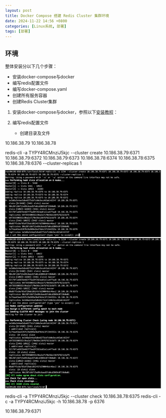 ```yaml
---
layout: post
title: Docker Compose 搭建 Redis Cluster 集群环境
date: 2024-11-22 14:56 +0800
categories: [Linux系统, 部署]
tags: [部署]
---
```


## 环境
整体安装分以下几个步骤：

* 安装docker-compose与docker
* 编写redis配置文件
* 编写docker-compose.yaml
* 创建所有服务容器
* 创建Redis Cluster集群

1. 安装docker-compose与docker，参照以下[安装教程](https://shawncheung.github.io/posts/%E5%AE%89%E8%A3%85docker/)：


2. 编写redis配置文件
    *  创建目录及文件

10.186.38.79
10.186.38.78

redis-cli -a TYPY4RCMnziJ5kjc --cluster create 10.186.38.79:6371 10.186.38.79:6372 10.186.38.79:6373 10.186.38.78:6374 10.186.38.78:6375 10.186.38.78:6376 --cluster-replicas 1

![alt text](image.png)
![alt text](image-1.png)

redis-cli -a TYPY4RCMnziJ5kjc --cluster check 10.186.38.78:6375
redis-cli -c -a TYPY4RCMnziJ5kjc -h 10.186.38.78 -p 6376

10.186.38.79:6371